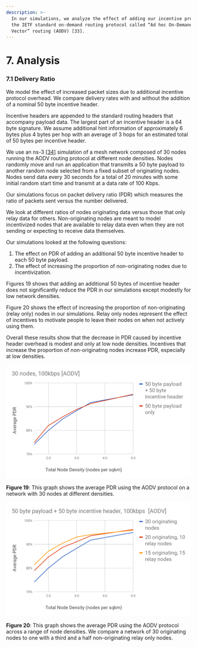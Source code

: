 ```yaml
---
description: >-
  In our simulations, we analyze the effect of adding our incentive protocol to
  the IETF standard on-demand routing protocol called “Ad hoc On-Demand Distance
  Vector” routing (AODV) [33].
---
```


# 7. Analysis

### 7.1 Delivery Ratio

We model the effect of increased packet sizes due to additional incentive protocol overhead. We compare delivery rates with and without the addition of a nominal 50 byte incentive header.

Incentive headers are appended to the standard routing headers that accompany payload data. The largest part of an incentive header is a 64 byte signature. We assume additional hint information of approximately 6 bytes plus 4 bytes per hop with an average of 3 hops for an estimated total of 50 bytes per incentive header.

We use an ns-3 [\[34\]]() simulation of a mesh network composed of 30 nodes running the AODV routing protocol at different node densities. Nodes randomly move and run an application that transmits a 50 byte payload to another random node selected from a fixed subset of originating nodes. Nodes send data every 30 seconds for a total of 20 minutes with some initial random start time and transmit at a data rate of 100 Kbps.

Our simulations focus on packet delivery ratio \(PDR\) which measures the ratio of packets sent versus the number delivered.

We look at different ratios of nodes originating data versus those that only relay data for others. Non-originating nodes are meant to model incentivized nodes that are available to relay data even when they are not sending or expecting to receive data themselves.

Our simulations looked at the following questions:

1. The effect on PDR of adding an additional 50 byte incentive header to each 50 byte payload.
2. The effect of increasing the proportion of non-originating nodes due to incentivization.

Figures 19 shows that adding an additional 50 bytes of incentive header does not significantly reduce the PDR in our simulations except modestly for low network densities.

Figure 20 shows the effect of increasing the proportion of non-originating \(relay only\) nodes in our simulations. Relay only nodes represent the effect of incentives to motivate people to leave their nodes on when not actively using them.

Overall these results show that the decrease in PDR caused by incentive header overhead is modest and only at low node densities. Incentives that increase the proportion of non-originating nodes increase PDR, especially at low densities.

![Chart](../.gitbook/assets/19.png)

**Figure 19**: This graph shows the average PDR using the AODV protocol on a network with 30 nodes at different densities.

![Chart](../.gitbook/assets/20.png)

**Figure 20**: This graph shows the average PDR using the AODV protocol across a range of node densities. We compare a network of 30 originating nodes to one with a third and a half non-originating relay only nodes.

